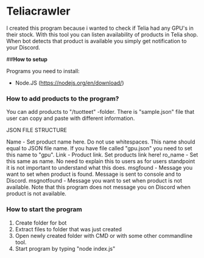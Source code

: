 # Teliacrawler
I created this program because i wanted to check if Telia had any GPU's in their stock. With this tool you can listen availability of products in Telia shop. When bot detects that product is available you simply get notification to your Discord.

##**How to setup**

Programs you need to install:
- Node.JS (https://nodejs.org/en/download/)

### **How to add products to the program?**

You can add products to "/tuotteet" -folder. There is "sample.json" file that user can copy and paste with different information.

JSON FILE STRUCTURE

Name - Set product name here. Do not use whitespaces. This name should equal to JSON file name. If you have file called "gpu.json" you need to set this name to "gpu".
Link - Product link. Set products link here!
ro_name - Set this same as name. No need to explain this to users as for users standpoint it is not important to understand what this does.
msgfound - Message you want to set when product is found. Message is sent to console and to Discord.
msgnotfound - Message you want to set when product is not available. Note that this program does not message you on Discord when product is not available. 


###

### **How to start the program**

1. Create folder for bot
2. Extract files to folder that was just created
3. Open newly created folder with CMD or with some other commandline tool.
4. Start program by typing "node index.js"
